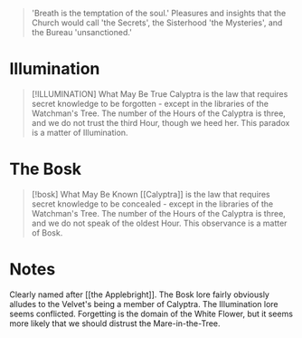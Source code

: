 > 'Breath is the temptation of the soul.' Pleasures and insights that the Church would call 'the Secrets', the Sisterhood 'the Mysteries', and the Bureau 'unsanctioned.'

# Illumination
> [!ILLUMINATION] What May Be True
> Calyptra is the law that requires secret knowledge to be forgotten - except in the libraries of the Watchman's Tree. The number of the Hours of the Calyptra is three, and we do not trust the third Hour, though we heed her. This paradox is a matter of Illumination.
# The Bosk
> [!bosk] What May Be Known
> [[Calyptra]] is the law that requires secret knowledge to be concealed - except in the libraries of the Watchman's Tree. The number of the Hours of the Calyptra is three, and we do not speak of the oldest Hour. This observance is a matter of Bosk. 
# Notes
Clearly named after [[the Applebright]]. The Bosk lore fairly obviously alludes to the Velvet's being a member of Calyptra. The Illumination lore seems conflicted. Forgetting is the domain of the White Flower, but it seems more likely that we should distrust the Mare-in-the-Tree.